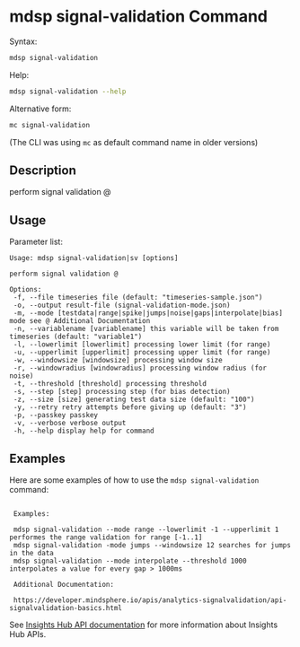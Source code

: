 # mdsp signal-validation Command

Syntax:

```bash
mdsp signal-validation
```

Help:

```bash
mdsp signal-validation --help
```

Alternative form:

```bash
mc signal-validation
```

(The CLI was using `mc` as default command name in older versions)

## Description

perform signal validation @

## Usage

Parameter list:

```text
Usage: mdsp signal-validation|sv [options]

perform signal validation @

Options:
 -f, --file timeseries file (default: "timeseries-sample.json")
 -o, --output result-file (signal-validation-mode.json)
 -m, --mode [testdata|range|spike|jumps|noise|gaps|interpolate|bias] mode see @ Additional Documentation
 -n, --variablename [variablename] this variable will be taken from timeseries (default: "variable1")
 -l, --lowerlimit [lowerlimit] processing lower limit (for range)
 -u, --upperlimit [upperlimit] processing upper limit (for range)
 -w, --windowsize [windowsize] processing window size
 -r, --windowradius [windowradius] processing window radius (for noise)
 -t, --threshold [threshold] processing threshold
 -s, --step [step] processing step (for bias detection)
 -z, --size [size] generating test data size (default: "100")
 -y, --retry retry attempts before giving up (default: "3")
 -p, --passkey passkey
 -v, --verbose verbose output
 -h, --help display help for command

```

## Examples

Here are some examples of how to use the `mdsp signal-validation` command:

```text

 Examples:

 mdsp signal-validation --mode range --lowerlimit -1 --upperlimit 1 performes the range validation for range [-1..1]
 mdsp signal-validation -mode jumps --windowsize 12 searches for jumps in the data
 mdsp signal-validation --mode interpolate --threshold 1000 interpolates a value for every gap > 1000ms

 Additional Documentation:

 https://developer.mindsphere.io/apis/analytics-signalvalidation/api-signalvalidation-basics.html

```

See [Insights Hub API documentation](https://documentation.mindsphere.io/MindSphere/apis/index.html) for more information about Insights Hub APIs.

